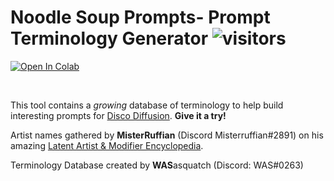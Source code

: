 # **Noodle Soup Prompts**- Prompt Terminology Generator</font> ![visitors](https://visitor-badge.glitch.me/badge?page_id=Noodle-Soup-Prompts-Github&left_color=blue&right_color=orange) 

<a href="https://rebrand.ly/noodle-soup-prompts"><img src="https://colab.research.google.com/assets/colab-badge.svg" alt="Open In Colab"/></a>

&nbsp;

This tool contains a *growing* database of terminology to help build interesting prompts for [Disco Diffusion](https://discodiffusion.com/). **Give it a try!**

Artist names gathered by **MisterRuffian** (Discord Misterruffian#2891) on his amazing [Latent Artist & Modifier Encyclopedia](https://docs.google.com/spreadsheets/d/1_jgQ9SyvUaBNP1mHHEzZ6HhL_Es1KwBKQtnpnmWW82I/).

Terminology Database created by **WAS**asquatch (Discord: WAS\#0263)
